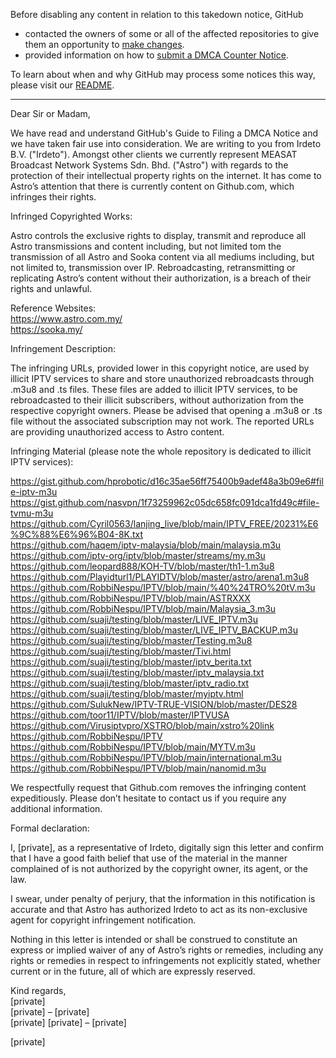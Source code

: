 Before disabling any content in relation to this takedown notice, GitHub
- contacted the owners of some or all of the affected repositories to give them an opportunity to [make changes](https://docs.github.com/en/github/site-policy/dmca-takedown-policy#a-how-does-this-actually-work).
- provided information on how to [submit a DMCA Counter Notice](https://docs.github.com/en/articles/guide-to-submitting-a-dmca-counter-notice).

To learn about when and why GitHub may process some notices this way, please visit our [README](https://github.com/github/dmca/blob/master/README.md#anatomy-of-a-takedown-notice).

---

Dear Sir or Madam,

We have read and understand GitHub's Guide to Filing a DMCA Notice and we have taken fair use into consideration. We are writing to you from Irdeto B.V. ("Irdeto"). Amongst other clients we currently represent MEASAT Broadcast Network Systems Sdn. Bhd. ("Astro") with regards to the protection of their intellectual property rights on the internet. It has come to Astro’s attention that there is currently content on Github.com, which infringes their rights. 

Infringed Copyrighted Works:

Astro controls the exclusive rights to display, transmit and reproduce all Astro transmissions and content including, but not limited tom the transmission of all Astro and Sooka content via all mediums including, but not limited to, transmission over IP. Rebroadcasting, retransmitting or replicating Astro’s content without their authorization, is a breach of their rights and unlawful. 

Reference Websites:  
https://www.astro.com.my/  
https://sooka.my/ 

Infringement Description:

The infringing URLs, provided lower in this copyright notice, are used by illicit IPTV services to share and store unauthorized rebroadcasts through .m3u8 and .ts files. These files are added to illicit IPTV services, to be rebroadcasted to their illicit subscribers, without authorization from the respective copyright owners. Please be advised that opening a .m3u8 or .ts file without the associated subscription may not work. The reported URLs are providing unauthorized access to Astro content. 

Infringing Material (please note the whole repository is dedicated to illicit IPTV services):

https://gist.github.com/hprobotic/d16c35ae56ff75400b9adef48a3b09e6#file-iptv-m3u  
https://gist.github.com/nasvpn/1f73259962c05dc658fc091dca1fd49c#file-tvmu-m3u  
https://github.com/Cyril0563/lanjing_live/blob/main/IPTV_FREE/20231%E6%9C%88%E6%96%B04-8K.txt  
https://github.com/haqem/iptv-malaysia/blob/main/malaysia.m3u  
https://github.com/iptv-org/iptv/blob/master/streams/my.m3u  
https://github.com/leopard888/KOH-TV/blob/master/th1-1.m3u8  
https://github.com/Playidturl1/PLAYIDTV/blob/master/astro/arena1.m3u8  
https://github.com/RobbiNespu/IPTV/blob/main/%40%24TRO%20tV.m3u  
https://github.com/RobbiNespu/IPTV/blob/main/ASTRXXX  
https://github.com/RobbiNespu/IPTV/blob/main/Malaysia_3.m3u  
https://github.com/suaji/testing/blob/master/LIVE_IPTV.m3u  
https://github.com/suaji/testing/blob/master/LIVE_IPTV_BACKUP.m3u  
https://github.com/suaji/testing/blob/master/Testing.m3u8  
https://github.com/suaji/testing/blob/master/Tivi.html  
https://github.com/suaji/testing/blob/master/iptv_berita.txt  
https://github.com/suaji/testing/blob/master/iptv_malaysia.txt  
https://github.com/suaji/testing/blob/master/iptv_radio.txt  
https://github.com/suaji/testing/blob/master/myiptv.html  
https://github.com/SulukNew/IPTV-TRUE-VISION/blob/master/DES28  
https://github.com/toor11/IPTV/blob/master/IPTVUSA  
https://github.com/Virusiptvpro/XSTRO/blob/main/xstro%20link  
https://github.com/RobbiNespu/IPTV  
https://github.com/RobbiNespu/IPTV/blob/main/MYTV.m3u  
https://github.com/RobbiNespu/IPTV/blob/main/international.m3u  
https://github.com/RobbiNespu/IPTV/blob/main/nanomid.m3u
 
We respectfully request that Github.com removes the infringing content expeditiously. Please don’t hesitate to contact us if you require any additional information.


Formal declaration: 

I, [private], as a representative of Irdeto, digitally sign this letter and confirm that I have a good faith belief that use of the material in the manner complained of is not authorized by the copyright owner, its agent, or the law. 

I swear, under penalty of perjury, that the information in this notification is accurate and that Astro has authorized Irdeto to act as its non-exclusive agent for copyright infringement notification. 

Nothing in this letter is intended or shall be construed to constitute an express or implied waiver of any of Astro’s rights or remedies, including any rights or remedies in respect to infringements not explicitly stated, whether current or in the future, all of which are expressly reserved.

Kind regards,  
[private]  
[private] – [private]  
[private]
[private] – [private]

[private]
